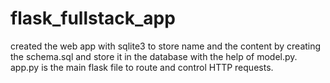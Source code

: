 # flask_fullstack_app

created the web app with sqlite3 to store name and the content by creating the schema.sql and store it in the database with the help of model.py. app.py is the main flask file to route and control HTTP requests.
